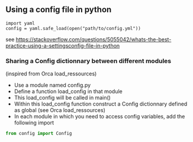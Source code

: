 
## Using a config file in python
```
import yaml
config = yaml.safe_load(open("path/to/config.yml"))
```
see https://stackoverflow.com/questions/5055042/whats-the-best-practice-using-a-settingsconfig-file-in-python

### Sharing a Config dictionnary between different modules
(inspired from Orca load_ressources)

- Use a module named config.py
- Define a function load_config in that module
- This load_config will be called in main()
- Within this load_config function construct a Config dictionnary defined as global (see Orca load_ressources)
- In each module in which you need to access config variables, add the following import 
```python
from config import Config
```




